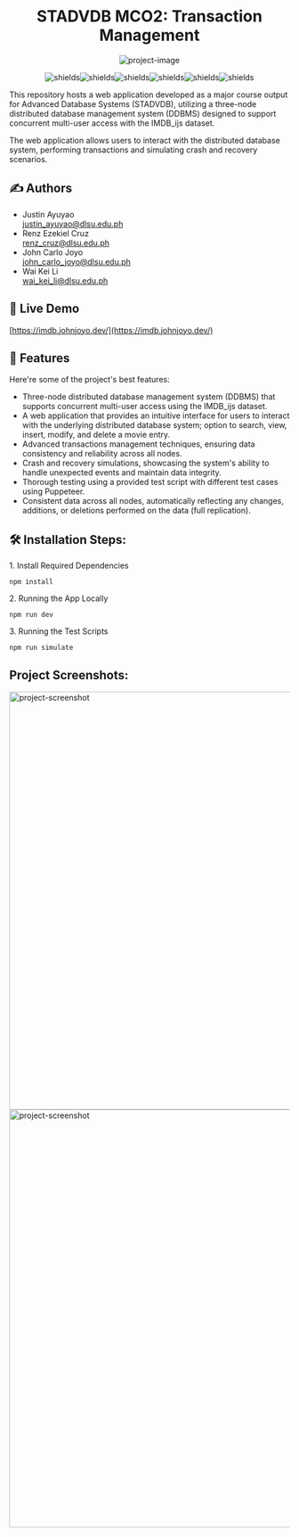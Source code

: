<h1 align="center" id="title">STADVDB MCO2: Transaction Management</h1>

<p align="center"><img src="https://socialify.git.ci/johnwhoyou/imdb-web-app/image?description=1&amp;descriptionEditable=The%20frontend%20for%20a%20three-node%20distributed%20database%20system%20designed%20to%20support%20concurrent%20multi-user%20access%20and%20global%20crash%20recovery.&amp;font=Raleway&amp;language=1&amp;name=1&amp;owner=1&amp;pattern=Solid&amp;theme=Dark" alt="project-image"></p>

<p align="center"><img src="https://img.shields.io/badge/mysql-%2300f.svg?style=for-the-badge&amp;logo=mysql&amp;logoColor=white" alt="shields"><img src="https://img.shields.io/badge/Next-black?style=for-the-badge&amp;logo=next.js&amp;logoColor=white" alt="shields"><img src="https://img.shields.io/badge/Sequelize-52B0E7?style=for-the-badge&amp;logo=Sequelize&amp;logoColor=white" alt="shields"><img src="https://img.shields.io/badge/node.js-6DA55F?style=for-the-badge&amp;logo=node.js&amp;logoColor=white" alt="shields"><img src="https://img.shields.io/badge/react-%2320232a.svg?style=for-the-badge&amp;logo=react&amp;logoColor=%2361DAFB" alt="shields"><img src="https://img.shields.io/badge/-puppeteer-%43B02A?style=for-the-badge&amp;logo=puppeteer&amp;logoColor=white" alt="shields"></p>

This repository hosts a web application developed as a major course output for Advanced Database Systems (STADVDB), utilizing a three-node distributed database management system (DDBMS) designed to support concurrent multi-user access with the IMDB_ijs dataset.

The web application allows users to interact with the distributed database system, performing transactions and simulating crash and recovery scenarios.

<h2>✍️ Authors</h2>

-   Justin Ayuyao<br>justin_ayuyao@dlsu.edu.ph
-   Renz Ezekiel Cruz<br>renz_cruz@dlsu.edu.ph
-   John Carlo Joyo<br>john_carlo_joyo@dlsu.edu.ph
-   Wai Kei Li<br>wai_kei_li@dlsu.edu.ph

<h2>🚀 Live Demo</h2>

[https://imdb.johnjoyo.dev/](https://imdb.johnjoyo.dev/)

<h2>🧐 Features</h2>

Here're some of the project's best features:
*   Three-node distributed database management system (DDBMS) that supports concurrent multi-user access using the IMDB_ijs dataset.
*   A web application that provides an intuitive interface for users to interact with the underlying distributed database system; option to search, view, insert, modify, and delete a movie entry.
*   Advanced transactions management techniques, ensuring data consistency and reliability across all nodes.
*   Crash and recovery simulations, showcasing the system's ability to handle unexpected events and maintain data integrity.
*   Thorough testing using a provided test script with different test cases using Puppeteer.
*   Consistent data across all nodes, automatically reflecting any changes, additions, or deletions performed on the data (full replication).

<h2>🛠️ Installation Steps:</h2>

<p>1. Install Required Dependencies</p>

```
npm install
```

<p>2. Running the App Locally</p>

```
npm run dev
```

<p>3. Running the Test Scripts</p>

```
npm run simulate
```

<h2>Project Screenshots:</h2>

<img src="https://i.imgur.com/11QHMVE.png" alt="project-screenshot" width="750">
<img src="https://i.imgur.com/PlgWNRS.png" alt="project-screenshot" width="750">


